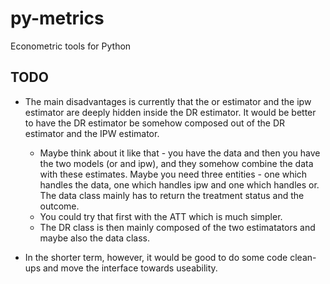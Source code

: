 # py-metrics

Econometric tools for Python


## TODO

- The main disadvantages is currently that the or estimator and the ipw
  estimator are deeply hidden inside the DR estimator. It would be better to
  have the DR estimator be somehow composed out of the DR estimator and the IPW
  estimator.
  - Maybe think about it like that - you have the data and then you have the two
    models (or and ipw), and they somehow combine the data with these estimates.
    Maybe you need three entities - one which handles the data, one which
    handles ipw and one which handles or. The data class mainly has to return
    the treatment status and the outcome.
  - You could try that first with the ATT which is much simpler. 
  - The DR class is then mainly composed of the two estimatators and maybe also
    the data class.

- In the shorter term, however, it would be good to do some code clean-ups and
  move the interface towards useability.

